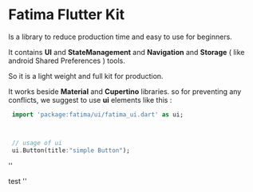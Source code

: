 ﻿# Fatima Flutter Kit

Is a library to reduce production time and easy to use for beginners.

It contains **UI** and **StateManagement** and **Navigation** and **Storage** ( like android Shared Preferences ) tools.

So it is a light weight and full kit for production.


It works beside **Material** and **Cupertino** libraries. so for preventing any conflicts, we suggest to use **ui** elements like this :

```dart
 import 'package:fatima/ui/fatima_ui.dart' as ui;



 // usage of ui
 ui.Button(title:"simple Button");
```



''

 test 
''